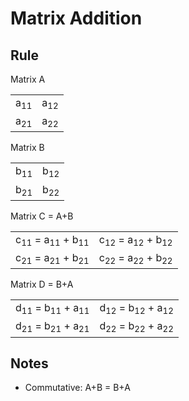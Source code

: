 # Matrix Addition

## Rule

Matrix A
<table style="border-spacing: 10px 0;">
  <tr>
    <td>a<sub>11</sub></td>
    <td>a<sub>12</sub></td>
  </tr>
  <tr>
    <td>a<sub>21</sub></td>
    <td>a<sub>22</sub></td>
  </tr>
</table>

Matrix B
<table style="border-spacing: 10px 0;">
  <tr>
    <td>b<sub>11</sub></td>
    <td>b<sub>12</sub></td>
  </tr>
  <tr>
    <td>b<sub>21</sub></td>
    <td>b<sub>22</sub></td>
  </tr>
</table>

Matrix C = A+B
<table style="border-spacing: 10px 0;">
  <tr>
    <td>c<sub>11</sub> = a<sub>11</sub> + b<sub>11</sub></td>
    <td>c<sub>12</sub> = a<sub>12</sub> + b<sub>12</sub></td>
  </tr>
  <tr>
    <td>c<sub>21</sub> = a<sub>21</sub> + b<sub>21</sub></td>
    <td>c<sub>22</sub> = a<sub>22</sub> + b<sub>22</sub></td>
  </tr>
</table>

Matrix D = B+A
<table style="border-spacing: 10px 0;">
  <tr>
    <td>d<sub>11</sub> = b<sub>11</sub> + a<sub>11</sub></td>
    <td>d<sub>12</sub> = b<sub>12</sub> + a<sub>12</sub></td>
  </tr>
  <tr>
    <td>d<sub>21</sub> = b<sub>21</sub> + a<sub>21</sub></td>
    <td>d<sub>22</sub> = b<sub>22</sub> + a<sub>22</sub></td>
  </tr>
</table>

## Notes

- Commutative: A+B = B+A